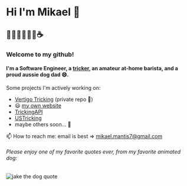 # Hi I'm Mikael 👋
## 👨🏽‍💻🤸🏽‍♂️☕️
### Welcome to my github! 
#### I'm a Software Engineer, a [tricker](https://www.youtube.com/c/MikaelMantis), an amateur at-home barista, and a proud aussie dog dad 😄. 

Some projects I'm actively working on:
- [Vertigo Tricking](https://vertigotricking.com) (private repo 😬)
- 😃 [my own website](https://mikaelmantis.com)
- [TrickingAPI](https://trickingapi.dev)
- [USTricking](https://github.com/ustricking)
- maybe others soon... 👀

📫 How to reach me: email is best => mikael.mantis7@gmail.com


###### Please enjoy one of my favorite quotes ever, from my favorite animated dog:
![jake the dog quote](https://i.kym-cdn.com/photos/images/newsfeed/001/141/641/6dc.gif)
<!--
**mantism/mantism** is a ✨ _special_ ✨ repository because its `README.md` (this file) appears on your GitHub profile.

Here are some ideas to get you started:

- 🔭 I’m currently working on ...
- 🌱 I’m currently learning ...
- 👯 I’m looking to collaborate on ...
- 🤔 I’m looking for help with ...
- 💬 Ask me about ...
- 📫 How to reach me: ...
- 😄 Pronouns: ...
- ⚡ Fun fact: ...
-->
